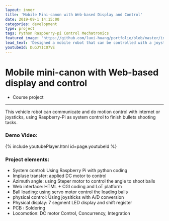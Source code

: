 ```yaml
---
layout: inner
title: 'Mobile Mini-canon with Web-based Display and Control'
date: 2019-09-1 14:15:00
categories: development
type: project
tags: Python Raspberry-pi Control Mechatronics  
featured_image: 'https://github.com/luxi-huang/portfolio/blob/master/img/posts/Internet_Vehicles/vechicle.jpg?raw=true'
lead_text: 'Designed a mobile robot that can be controlled with a joystick or over the internet'
youtubeId: DuGJYICO7VE
---
```


# Mobile mini-canon with Web-based display and control
- Course project

---

This vehicle robot can communicate and do motion control with internet or joysticks, using Raspberry-Pi as system control to finish bullets shooting tasks.  

### Demo Video:
{% include youtubePlayer.html id=page.youtubeId %}


### Project elements:
- System control: Using Raspberry Pi with python coding
- Impluse transfer: applied DC motor to control
- Azimuth angle: using Steper motor to control the angle to shoot balls
- Web interface: HTML + CGI coding and LoT platform
- Ball loading: using servo motor control the loading balls
- physical control:  Using joysiticks with A/D conversion
- Physical display: 7 segment LED display and shift register
- PCB : Soldering
- Locomotion: DC motor Control, Concurrency, Integration
